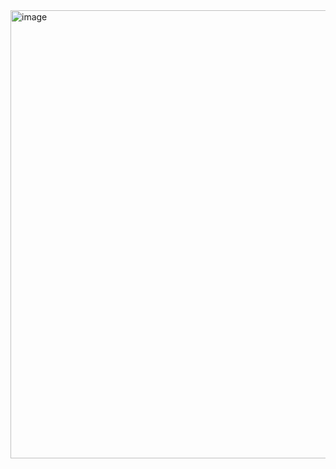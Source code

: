 <img width="792" height="717" alt="image" src="https://github.com/user-attachments/assets/c29b33f9-4dbc-4a46-b086-10c30bbd0d00" />
